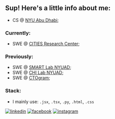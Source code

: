 ## Sup! Here's a little info about me:
- CS @ [NYU Abu Dhabi](https://nyuad.nyu.edu/en/);<br>
### Currently:
- SWE @ [CITIES Research Center](https://sites.nyuad.nyu.edu/cities/);<br>
### Previously:
- SWE @ [SMART Lab NYUAD](https://nyuad.nyu.edu/en/research/faculty-labs-and-projects/smart.html);<br>
- SWE @ [CHI Lab NYUAD](https://nyuad.nyu.edu/en/research/faculty-labs-and-projects/laboratory-for-computer-human-intelligence.html);<br>
- SWE @ [CTOgram](https://ctogram.kz/#/);<br>
### Stack:
- I mainly use: `.jsx`, `.tsx`, `.py`, `.html`, `.css`

[![linkedin](https://img.shields.io/badge/linkedin-0A66C2?style=for-the-badge&logo=linkedin&logoColor=white)](https://www.linkedin.com/in/zeinmukhanov/)
[![facebook](https://img.shields.io/badge/Facebook-1877F2?style=for-the-badge&logo=facebook&logoColor=white)](https://www.facebook.com/zeinmukhanov/)
[![instagram](https://img.shields.io/badge/Instagram-E4405F?style=for-the-badge&logo=instagram&logoColor=white)](https://www.instagram.com/zeinmuqan/)
